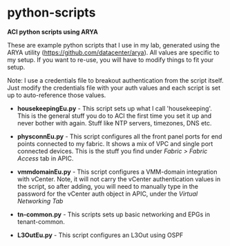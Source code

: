 # python-scripts
**ACI python scripts using ARYA**

These are example python scripts that I use in my lab, generated using the ARYA utility (https://github.com/datacenter/arya).  All values are specific to my setup.  If you want to re-use, you will have to modify things to fit your setup.  

Note:  I use a credentials file to breakout authentication from the script itself.  Just modify the credentials file with your auth values and each script is set up to auto-reference those values.  

* **housekeepingEu.py** - This script sets up what I call 'housekeeping'.  This is the general stuff you do to ACI the first time you set it up and never bother with again.  Stuff like NTP servers, timezones, DNS etc.  

* **physconnEu.py** - This script configures all the front panel ports for end points connected to my fabric. It shows a mix of VPC and single port connected devices.  This is the stuff you find under *Fabric > Fabric Access* tab in APIC. 

* **vmmdomainEu.py** - This script configures a VMM-domain integration with vCenter.  Note, it will not carry the vCenter authentication values in the script, so after adding, you will need to manually type in the password for the vCenter auth object in APIC, under the *Virtual Networking Tab*

* **tn-common.py** - This scripts sets up basic networking and EPGs in tenant-common.  

* **L3OutEu.py** - This script configures an L3Out using OSPF
